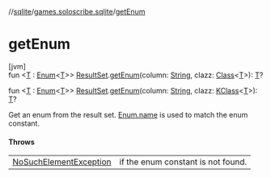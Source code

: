//[sqlite](../../index.md)/[games.soloscribe.sqlite](index.md)/[getEnum](get-enum.md)

# getEnum

[jvm]\
fun &lt;[T](get-enum.md) : [Enum](https://kotlinlang.org/api/latest/jvm/stdlib/kotlin-stdlib/kotlin/-enum/index.html)&lt;[T](get-enum.md)&gt;&gt; [ResultSet](https://docs.oracle.com/javase/8/docs/api/java/sql/ResultSet.html).[getEnum](get-enum.md)(column: [String](https://kotlinlang.org/api/latest/jvm/stdlib/kotlin-stdlib/kotlin/-string/index.html), clazz: [Class](https://docs.oracle.com/javase/8/docs/api/java/lang/Class.html)&lt;[T](get-enum.md)&gt;): [T](get-enum.md)?

fun &lt;[T](get-enum.md) : [Enum](https://kotlinlang.org/api/latest/jvm/stdlib/kotlin-stdlib/kotlin/-enum/index.html)&lt;[T](get-enum.md)&gt;&gt; [ResultSet](https://docs.oracle.com/javase/8/docs/api/java/sql/ResultSet.html).[getEnum](get-enum.md)(column: [String](https://kotlinlang.org/api/latest/jvm/stdlib/kotlin-stdlib/kotlin/-string/index.html), clazz: [KClass](https://kotlinlang.org/api/latest/jvm/stdlib/kotlin-stdlib/kotlin.reflect/-k-class/index.html)&lt;[T](get-enum.md)&gt;): [T](get-enum.md)?

Get an enum from the result set. [Enum.name](https://kotlinlang.org/api/latest/jvm/stdlib/kotlin-stdlib/kotlin/-enum/name.html) is used to match the enum constant.

#### Throws

| | |
|---|---|
| [NoSuchElementException](https://docs.oracle.com/javase/8/docs/api/java/util/NoSuchElementException.html) | if the enum constant is not found. |
